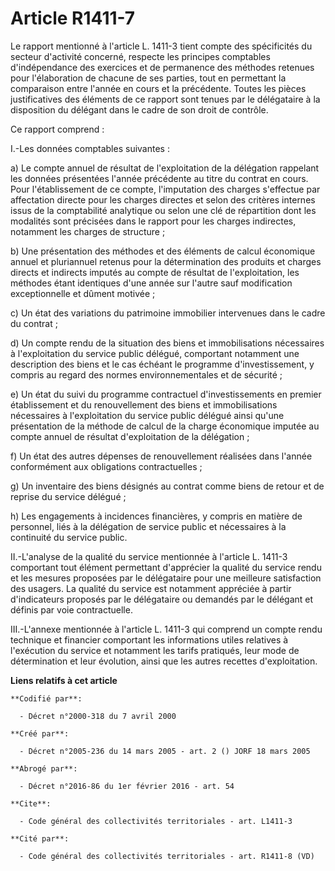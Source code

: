 # Article R1411-7

Le rapport mentionné à l'article L. 1411-3 tient compte des spécificités du secteur d'activité concerné, respecte les
principes comptables d'indépendance des exercices et de permanence des méthodes retenues pour l'élaboration de chacune de ses
parties, tout en permettant la comparaison entre l'année en cours et la précédente. Toutes les pièces justificatives des
éléments de ce rapport sont tenues par le délégataire à la disposition du délégant dans le cadre de son droit de contrôle. 

Ce rapport comprend : 

I.-Les données comptables suivantes : 

a) Le compte annuel de résultat de l'exploitation de la délégation rappelant les données présentées l'année précédente au
titre du contrat en cours. Pour l'établissement de ce compte, l'imputation des charges s'effectue par affectation directe
pour les charges directes et selon des critères internes issus de la comptabilité analytique ou selon une clé de répartition
dont les modalités sont précisées dans le rapport pour les charges indirectes, notamment les charges de structure ; 

b) Une présentation des méthodes et des éléments de calcul économique annuel et pluriannuel retenus pour la détermination des
produits et charges directs et indirects imputés au compte de résultat de l'exploitation, les méthodes étant identiques d'une
année sur l'autre sauf modification exceptionnelle et dûment motivée ; 

c) Un état des variations du patrimoine immobilier intervenues dans le cadre du contrat ; 

d) Un compte rendu de la situation des biens et immobilisations nécessaires à l'exploitation du service public délégué,
comportant notamment une description des biens et le cas échéant le programme d'investissement, y compris au regard des
normes environnementales et de sécurité ; 

e) Un état du suivi du programme contractuel d'investissements en premier établissement et du renouvellement des biens et
immobilisations nécessaires à l'exploitation du service public délégué ainsi qu'une présentation de la méthode de calcul de
la charge économique imputée au compte annuel de résultat d'exploitation de la délégation ; 

f) Un état des autres dépenses de renouvellement réalisées dans l'année conformément aux obligations contractuelles ; 

g) Un inventaire des biens désignés au contrat comme biens de retour et de reprise du service délégué ; 

h) Les engagements à incidences financières, y compris en matière de personnel, liés à la délégation de service public et
nécessaires à la continuité du service public. 

II.-L'analyse de la qualité du service mentionnée à l'article L. 1411-3 comportant tout élément permettant d'apprécier la
qualité du service rendu et les mesures proposées par le délégataire pour une meilleure satisfaction des usagers. La qualité
du service est notamment appréciée à partir d'indicateurs proposés par le délégataire ou demandés par le délégant et définis
par voie contractuelle. 

III.-L'annexe mentionnée à l'article L. 1411-3 qui comprend un compte rendu technique et financier comportant les
informations utiles relatives à l'exécution du service et notamment les tarifs pratiqués, leur mode de détermination et leur
évolution, ainsi que les autres recettes d'exploitation.

**Liens relatifs à cet article**

	**Codifié par**:

	  - Décret n°2000-318 du 7 avril 2000

	**Créé par**:

	  - Décret n°2005-236 du 14 mars 2005 - art. 2 () JORF 18 mars 2005

	**Abrogé par**:

	  - Décret n°2016-86 du 1er février 2016 - art. 54

	**Cite**:

	  - Code général des collectivités territoriales - art. L1411-3

	**Cité par**:

	  - Code général des collectivités territoriales - art. R1411-8 (VD)
